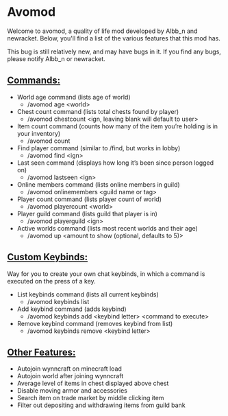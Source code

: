 # **Avomod**

Welcome to avomod, a quality of life mod developed by Albb_n and newracket. Below, you'll find a list of the various
features that this mod has.

This bug is still relatively new, and may have bugs in it. If you find any bugs, please notify Albb_n or newracket.

## **<span style="text-decoration:underline;">Commands:</span>**

* World age command (lists age of world)
    * /avomod age &lt;world>
* Chest count command (lists total chests found by player)
    * /avomod chestcount &lt;ign, leaving blank will default to user>
* Item count command (counts how many of the item you’re holding is in your inventory)
    * /avomod count
* Find player command (similar to /find, but works in lobby)
    * /avomod find &lt;ign>
* Last seen command (displays how long it’s been since person logged on)
    * /avomod lastseen &lt;ign>
* Online members command (lists online members in guild)
    * /avomod onlinemembers &lt;guild name or tag>
* Player count command (lists player count of world)
    * /avomod playercount &lt;world>
* Player guild command (lists guild that player is in)
    * /avomod playerguild &lt;ign>
* Active worlds command (lists most recent worlds and their age)
    * /avomod up &lt;amount to show (optional, defaults to 5)>

## **<span style="text-decoration:underline;">Custom Keybinds:</span>**

Way for you to create your own chat keybinds, in which a command is executed on the press of a key.

* List keybinds command (lists all current keybinds)
    * /avomod keybinds list
* Add keybind command (adds keybind)
    * /avomod keybinds add &lt;keybind letter> &lt;command to execute>
* Remove keybind command (removes keybind from list)
    * /avomod keybinds remove &lt;keybind letter>

## **<span style="text-decoration:underline;">Other Features:</span>**

* Autojoin wynncraft on minecraft load
* Autojoin world after joining wynncraft
* Average level of items in chest displayed above chest
* Disable moving armor and accessories
* Search item on trade market by middle clicking item
* Filter out depositing and withdrawing items from guild bank